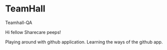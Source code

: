 # TeamHall
Teamhall-QA

Hi fellow Sharecare peeps!

Playing around with github application. Learning the ways of the github app.

